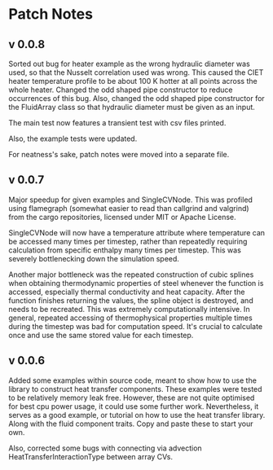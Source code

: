 
# Patch Notes 

## v 0.0.8

Sorted out bug for heater example as the wrong hydraulic diameter 
was used, so that the Nusselt correlation used was wrong. This caused 
the CIET heater temperature profile to be about 100 K hotter at all 
points across the whole heater. Changed the odd shaped pipe constructor 
to reduce occurrences of this bug. Also, changed 
the odd shaped pipe constructor for the FluidArray class so that 
hydraulic diameter must be given as an input. 

The main test now features a transient test with csv files printed.

Also, the example tests were updated. 

For neatness's sake, patch notes were moved into a separate file.

## v 0.0.7

Major speedup for given examples and SingleCVNode. This was profiled 
using flamegraph (somewhat easier to read than callgrind and 
valgrind) from the cargo repositories, licensed under MIT
or Apache License. 

SingleCVNode will 
now have a temperature attribute where temperature can be 
accessed many times per timestep, rather than repeatedly requiring 
calculation from specific enthalpy many times per timestep. This 
was severely bottlenecking down the simulation speed.

Another major bottleneck was the repeated construction of cubic splines 
when obtaining thermodynamic properties of steel whenever the 
function is accessed, especially thermal conductivity and 
heat capacity. After the function finishes returning the values,
the spline object is destroyed, and needs to be recreated. This 
was extremely computationally intensive. In general, repeated 
accessing of thermophysical properties multiple times during the 
timestep was bad for computation speed. It's crucial to calculate 
once and use the same stored value for each timestep.

## v 0.0.6 

Added some examples within source code, meant to show how 
to use the library to construct heat transfer components. 
These examples were tested to be relatively memory leak free. 
However, these are not quite optimised for best cpu power usage,
it could use some further work. Nevertheless, it serves as a good 
example, or tutorial on how to use the heat transfer library.
Along with the fluid component traits.
Copy and paste these to start your own. 

Also, corrected some bugs with connecting via advection 
HeatTransferInteractionType between array CVs.
